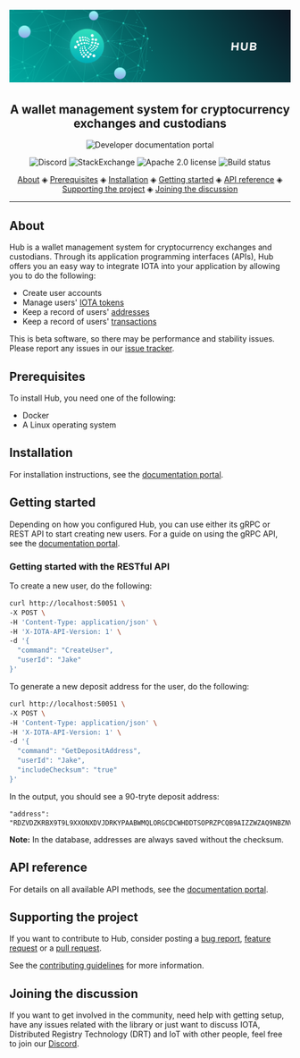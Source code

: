 <h1 align="center">
  <br>
  <a href="https://docs.iota.org/docs/wallets/0.1/hub/introduction/overview"><img src="hub.png"></a>
</h1>

<h2 align="center">A wallet management system for cryptocurrency exchanges and custodians</h2>

<p align="center">
    <a href="https://docs.iota.org/docs/wallets/0.1/hub/introduction/overview" style="text-decoration:none;">
    <img src="https://img.shields.io/badge/Documentation%20portal-blue.svg?style=for-the-badge" alt="Developer documentation portal">
</p>
<p align="center">
  <a href="https://discord.iota.org/" style="text-decoration:none;"><img src="https://img.shields.io/badge/Discord-9cf.svg?logo=discord" alt="Discord"></a>
    <a href="https://iota.stackexchange.com/" style="text-decoration:none;"><img src="https://img.shields.io/badge/StackExchange-9cf.svg?logo=stackexchange" alt="StackExchange"></a>
    <a href="https://raw.githubusercontent.com/iotaledger/hub/master/LICENSE" style="text-decoration:none;"><img src="https://img.shields.io/github/license/iotaledger/hub.svg" alt="Apache 2.0 license"></a>
    <a href="https://buildkite.com/iota-foundation/hub" style="text-decoration:none;"><img src="https://badge.buildkite.com/9c05b4a87f2242c78d62709136ca54a6d63fd48aa9b764f3e1.svg" alt="Build status"></a>
</p>

<p align="center">
  <a href="#about">About</a> ◈
  <a href="#prerequisites">Prerequisites</a> ◈
  <a href="#installation">Installation</a> ◈
  <a href="#getting-started">Getting started</a> ◈
  <a href="#api-reference">API reference</a> ◈
  <a href="#supporting-the-project">Supporting the project</a> ◈
  <a href="#joining-the-discussion">Joining the discussion</a> 
</p>

---

## About

Hub is a wallet management system for cryptocurrency exchanges and custodians. Through its application programming interfaces (APIs), Hub offers you an easy way to integrate IOTA into your application by allowing you to do the following:

- Create user accounts
- Manage users' [IOTA tokens](root://getting-started/0.1/clients/token.md)
- Keep a record of users' [addresses](root://getting-started/0.1/clients/addresses.md)
- Keep a record of users' [transactions](root://getting-started/0.1/transactions/transactions.md)

This is beta software, so there may be performance and stability issues.
Please report any issues in our [issue tracker](https://github.com/iotaledger/hub/issues/new).

## Prerequisites

To install Hub, you need one of the following:

- Docker
- A Linux operating system

## Installation

For installation instructions, see the [documentation portal](https://docs.iota.org/docs/wallets/0.1/hub/how-to-guides/install-hub).

## Getting started

Depending on how you configured Hub, you can use either its gRPC or REST API to start creating new users.
For a guide on using the gRPC API, see the [documentation portal](https://docs.iota.org/docs/wallets/0.1/hub/how-to-guides/get-started-with-grpc-api).

### Getting started with the RESTful API

To create a new user, do the following:

```bash
curl http://localhost:50051 \
-X POST \
-H 'Content-Type: application/json' \
-H 'X-IOTA-API-Version: 1' \
-d '{
  "command": "CreateUser",
  "userId": "Jake"
}'
```
To generate a new deposit address for the user, do the following:

```bash
curl http://localhost:50051 \
-X POST \
-H 'Content-Type: application/json' \
-H 'X-IOTA-API-Version: 1' \
-d '{
  "command": "GetDepositAddress",
  "userId": "Jake",
  "includeChecksum": "true"
}'
```
In the output, you should see a 90-tryte deposit address:

```
"address": "RDZVDZKRBX9T9L9XXONXDVJDRKYPAABWMQLORGCDCWHDDTSOPRZPCQB9AIZZWZAQ9NBZNVUUUSPQHRGWDYZUVP9WSC"
```

**Note:** In the database, addresses are always saved without the checksum.

## API reference

For details on all available API methods, see the [documentation portal](https://docs.iota.works/docs/wallets/0.1/hub/references/restful-api-reference).

## Supporting the project

If you want to contribute to Hub, consider posting a [bug report](https://github.com/iotaledger/hub/issues/new), [feature request](https://github.com/iotaledger/hub/issues/new) or a [pull request](https://github.com/iotaledger/hub/pulls/).

See the [contributing guidelines](.github/CONTRIBUTING.md) for more information.

## Joining the discussion

If you want to get involved in the community, need help with getting setup, have any issues related with the library or just want to discuss IOTA, Distributed Registry Technology (DRT) and IoT with other people, feel free to join our [Discord](https://discord.iota.org/).
